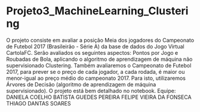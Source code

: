 # Projeto3_MachineLearning_Clustering

O projeto consiste em avaliar a posição Meia dos jogadores do Campeonato de Futebol 2017 (Brasileirão - Série A) da base de dados do Jogo Virtual CartolaFC. Serão avaliados os seguintes aspectos: Pontos por Jogo e Roubadas de Bola, aplicando o algoritmo de aprendizagem de máquina não supervisionado Clustering.
Também avaliaremos o Campeonato de Futebol 2017, para prever se o preço de cada jogador, a cada rodada, é maior ou menor-igual ao preço médio do campeonato 2017. Para isto, utilizaremos Árvores de Decisão (algoritmo de aprendizagem de máquina supervisionado).
O projeto está bem detalhado no notebook.
Equipe:
DANIELA COELHO BATISTA GUEDES PEREIRA
FELIPE VIEIRA DA FONSECA
THIAGO DANTAS SOARES
